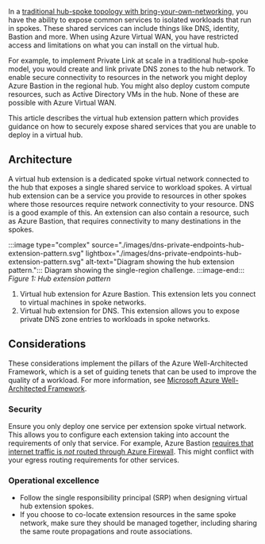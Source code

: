 In a [traditional hub-spoke topology with bring-your-own-networking](/azure/architecture/reference-architectures/hybrid-networking/hub-spoke), you have the ability to expose common services to isolated workloads that run in spokes. These shared services can include things like DNS, identity, Bastion and more. When using Azure Virtual WAN, you have restricted access and limitations on what you can install on the virtual hub.

For example, to implement Private Link at scale in a traditional hub-spoke model, you would create and link private DNS zones to the hub network. To enable secure connectivity to resources in the network you might deploy Azure Bastion in the regional hub. You might also deploy custom compute resources, such as Active Directory VMs in the hub. None of these are possible with Azure Virtual WAN.

This article describes the virtual hub extension pattern which provides guidance on how to securely expose shared services that you are unable to deploy in a virtual hub.

## Architecture

A virtual hub extension is a dedicated spoke virtual network connected to the hub that exposes a single shared service to workload spokes. A virtual hub extension can be a service you provide to resources in other spokes where those resources require network connectivity to your resource. DNS is a good example of this. An extension can also contain a resource, such as Azure Bastion, that requires connectivity to many destinations in the spokes.

:::image type="complex" source="./images/dns-private-endpoints-hub-extension-pattern.svg" lightbox="./images/dns-private-endpoints-hub-extension-pattern.svg" alt-text="Diagram showing the hub extension pattern."::: 
Diagram showing the single-region challenge.
:::image-end:::
*Figure 1: Hub extension pattern*

1. Virtual hub extension for Azure Bastion. This extension lets you connect to virtual machines in spoke networks.
2. Virtual hub extension for DNS. This extension allows you to expose private DNS zone entries to workloads in spoke networks.

## Considerations

These considerations implement the pillars of the Azure Well-Architected Framework, which is a set of guiding tenets that can be used to improve the quality of a workload. For more information, see [Microsoft Azure Well-Architected Framework](/azure/architecture/framework).

### Security

Ensure you only deploy one service per extension spoke virtual network. This allows you to configure each extension taking into account the requirements of only that service. For example, Azure Bastion [requires that internet traffic is *not* routed through Azure Firewall](/azure/bastion/bastion-faq#vwan). This might conflict with your egress routing requirements for other services.

### Operational excellence

- Follow the single responsibility principal (SRP) when designing virtual hub extension spokes.
- If you choose to co-locate extension resources in the same spoke network, make sure they should be managed together, including sharing the same route propagations and route associations.

